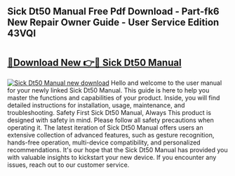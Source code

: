 ## Sick Dt50 Manual Free Pdf Download - Part-fk6 New Repair Owner Guide - User Service Edition 43VQI

# <h2><a href="http://cf24215.oget.top/?id=Sick+Dt50+Manual">🔗Download New 👉🔴 Sick Dt50 Manual</a></h2>

[![Sick Dt50 Manual new download](https://i.imgur.com/5g1atiW.png)](http://cf24215.oget.top/?id=Sick+Dt50+Manual)
Hello and welcome to the user manual for your newly linked Sick Dt50 Manual. This guide is here to help you master the functions and capabilities of your product. Inside, you will find detailed instructions for installation, usage, maintenance, and troubleshooting. Safety First Sick Dt50 Manual, Always This product is designed with safety in mind. Please follow all safety precautions when operating it. The latest iteration of Sick Dt50 Manual offers users an extensive collection of advanced features, such as gesture recognition, hands-free operation, multi-device compatibility, and personalized recommendations. It's our hope that the Sick Dt50 Manual has provided you with valuable insights to kickstart your new device. If you encounter any issues, reach out to our customer service.

